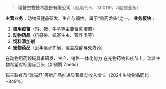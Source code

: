> **瑞普生物技术股份有限公司**（股票代码：300119，A股创业板）

**主营业务**：动物保健品研发、生产与销售，属于“兽药龙头”之一。
**业务板块**：
1. **兽用疫苗**（鸡、猪、牛羊等主要畜禽疫苗）
2. **动物药品**（抗感染、抗寄生虫、营养类等）
3. **饲料添加剂**
4. **宠物药品**（近年逐步扩展，覆盖疫苗与处方药）

在动物用药领域具备研发、生产、销售一体化能力
在宠物药物和疫苗上，瑞普生物希望对标国际巨头（如硕腾 Zoetis）

猫三联疫苗“瑞喵舒”等新产品推进显著推动收入增长（2024 生物制品同比 +849%）
